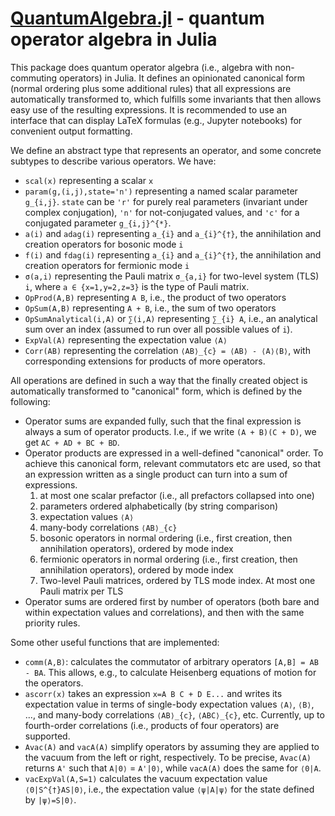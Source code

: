 # [QuantumAlgebra.jl](https://github.com/jfeist/QuantumAlgebra.jl) - quantum operator algebra in Julia

This package does quantum operator algebra (i.e., algebra with non-commuting
operators) in Julia. It defines an opinionated canonical form (normal ordering
plus some additional rules) that all expressions are automatically transformed
to, which fulfills some invariants that then allows easy use of the resulting
expressions. It is recommended to use an interface that can display LaTeX
formulas (e.g., Jupyter notebooks) for convenient output formatting.

We define an abstract type that represents an operator, and some concrete subtypes to describe various operators. We have:
- `scal(x)` representing a scalar ``x``
- `param(g,(i,j),state='n')` representing a named scalar parameter ``g_{i,j}``. `state` can be `'r'` for purely real parameters (invariant under complex conjugation), `'n'` for not-conjugated values, and `'c'` for a conjugated parameter ``g_{i,j}^{*}``.
- `a(i)` and `adag(i)` representing ``a_{i}`` and ``a_{i}^{†}``, the annihilation and creation operators for bosonic mode ``i``
- `f(i)` and `fdag(i)` representing ``a_{i}`` and ``a_{i}^{†}``, the annihilation and creation operators for fermionic mode ``i``
- `σ(a,i)` representing the Pauli matrix ``σ_{a,i}`` for two-level system (TLS) ``i``, where ``a ∈ {x=1,y=2,z=3}`` is the type of Pauli matrix.
- `OpProd(A,B)` representing ``A B``, i.e., the product of two operators
- `OpSum(A,B)` representing ``A + B``, i.e., the sum of two operators
- `OpSumAnalytical(i,A)` or `∑(i,A)` representing ``∑_{i} A``, i.e., an analytical sum over an index (assumed to run over all possible values of ``i``).
- `ExpVal(A)` representing the expectation value ``⟨A⟩``
- `Corr(AB)` representing the correlation ``⟨AB⟩_{c} = ⟨AB⟩ - ⟨A⟩⟨B⟩``, with corresponding extensions for products of more operators.

All operations are defined in such a way that the finally created object is automatically transformed to "canonical" form, which is defined by the following:
- Operator sums are expanded fully, such that the final expression is always a sum of operator products. I.e., if we write ``(A + B)(C + D)``, we get ``AC + AD + BC + BD``.
- Operator products are expressed in a well-defined "canonical" order. To achieve this canonical form, relevant commutators etc are used, so that an expression written as a single product can turn into a sum of expressions.
    1. at most one scalar prefactor (i.e., all prefactors collapsed into one)
    1. parameters ordered alphabetically (by string comparison)
    1. expectation values ``⟨A⟩``
    1. many-body correlations ``⟨AB⟩_{c}``
    1. bosonic operators in normal ordering (i.e., first creation, then annihilation operators), ordered by mode index
    1. fermionic operators in normal ordering (i.e., first creation, then annihilation operators), ordered by mode index
    1. Two-level Pauli matrices, ordered by TLS mode index. At most one Pauli matrix per TLS
- Operator sums are ordered first by number of operators (both bare and within expectation values and correlations), and then with the same priority rules.

Some other useful functions that are implemented:
- `comm(A,B)`: calculates the commutator of arbitrary operators ``[A,B] = AB - BA``. This allows, e.g., to calculate Heisenberg equations of motion for the operators.
- `ascorr(x)` takes an expression `x=A B C + D E...` and writes its expectation value in terms of single-body expectation values ``⟨A⟩``, ``⟨B⟩``, ..., and many-body correlations ``⟨AB⟩_{c}``, ``⟨ABC⟩_{c}``, etc. Currently, up to fourth-order correlations (i.e., products of four operators) are supported.
- `Avac(A)` and `vacA(A)` simplify operators by assuming they are applied to the vacuum from the left or right, respectively. To be precise, `Avac(A)` returns ``A'`` such that ``A|0⟩`` = ``A'|0⟩``, while `vacA(A)` does the same for ``⟨0|A``.
- `vacExpVal(A,S=1)` calculates the vacuum expectation value ``⟨0|S^{†}AS|0⟩``, i.e., the expectation value ``⟨ψ|A|ψ⟩`` for the state defined by ``|ψ⟩=S|0⟩``.
